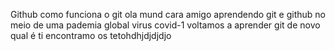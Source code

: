 Github
 como funciona o git
ola mund
cara amigo aprendendo git e github no meio de uma pademia global virus covid-1
voltamos a aprender git de novo
qual é ti
encontramo os tetohdhjdjdjdjo
